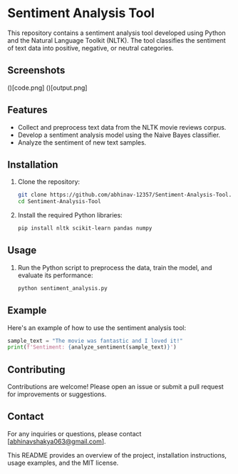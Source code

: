 # Sentiment Analysis Tool

This repository contains a sentiment analysis tool developed using Python and the Natural Language Toolkit (NLTK). The tool classifies the sentiment of text data into positive, negative, or neutral categories.

## Screenshots
()[code.png] ()[output.png]
## Features

- Collect and preprocess text data from the NLTK movie reviews corpus.
- Develop a sentiment analysis model using the Naive Bayes classifier.
- Analyze the sentiment of new text samples.

## Installation

1. Clone the repository:

    ```sh
    git clone https://github.com/abhinav-12357/Sentiment-Analysis-Tool.git
    cd Sentiment-Analysis-Tool
    ```

2. Install the required Python libraries:

    ```sh
    pip install nltk scikit-learn pandas numpy
    ```
    
## Usage

1. Run the Python script to preprocess the data, train the model, and evaluate its performance:

    ```python
    python sentiment_analysis.py
    ```

## Example

Here's an example of how to use the sentiment analysis tool:

```python
sample_text = "The movie was fantastic and I loved it!"
print(f'Sentiment: {analyze_sentiment(sample_text)}')
```
## Contributing

Contributions are welcome! Please open an issue or submit a pull request for improvements or suggestions.

## Contact

For any inquiries or questions, please contact [abhinavshakya063@gmail.com].

This README provides an overview of the project, installation instructions, usage examples, and the MIT license.
